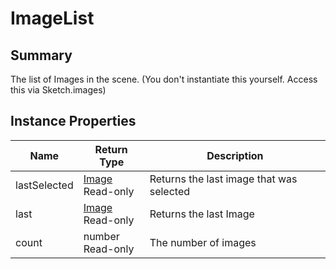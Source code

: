
# ImageList

## Summary
The list of Images in the scene. (You don't instantiate this yourself. Access this via Sketch.images)


## Instance Properties

<table data-full-width="false">
<thead><tr><th>Name</th><th>Return Type</th><th>Description</th></tr></thead>
<tbody>
<tr><td>lastSelected</td><td><a href="image.md">Image</a><br>Read-only</td><td>Returns the last image that was selected</td></tr>
<tr><td>last</td><td><a href="image.md">Image</a><br>Read-only</td><td>Returns the last Image</td></tr>
<tr><td>count</td><td>number<br>Read-only</td><td>The number of images</td></tr>
</tbody></table>




